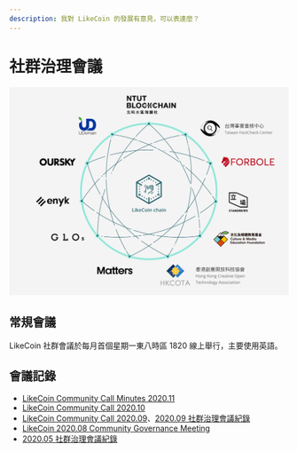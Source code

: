 ```yaml
---
description: 我對 LikeCoin 的發展有意見，可以表達麼？
---
```


# 社群治理會議

![](../../.gitbook/assets/likecoin_ad70_validators-01.png)

## 常規會議 <a id="monthly"></a>

LikeCoin  社群會議於每月首個星期一東八時區 1820 線上舉行，主要使用英語。

## 會議記錄 <a id="minutes"></a>

* [LikeCoin Community Call Minutes 2020.11
  ](https://medium.com/likecoin/likecoin-community-call-minutes-2020-11-5724d0923257)
* [LikeCoin Community Call 2020.10](https://medium.com/likecoin/likecoin-community-call-2020-10-df33b5a99fa7)
* [LikeCoin Community Call 2020.09](https://medium.com/likecoin/likecoin-community-call-2020-09-8531b7c7cfd3)、[2020.09 社群治理會議紀錄](https://matters.news/@ckxpress/like-coin-2020-09-%E7%A4%BE%E7%BE%A4%E6%B2%BB%E7%90%86%E6%9C%83%E8%AD%B0%E7%B4%80%E9%8C%84-bafyreiakhujndhwbwk53q6q55pr3rb3j64d75tamewgyfzjwmdpz2h7sfa)
* [LikeCoin 2020.08 Community Governance Meeting](https://medium.com/likecoin/likecoin-2020-08-community-governance-meeting-bfbfb54012c0)
* [2020.05 社群治理會議紀錄](https://matters.news/@likecoin/like-coin-%E7%A4%BE%E7%BE%A4%E6%9C%83%E8%AD%B0%E7%B4%80%E9%8C%84-2020-05-04-bafyreib5u65c4wtqd5rseezr63gos67xqqa2anyc4xbprqrtvvv5gidevq)

